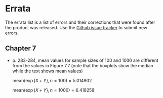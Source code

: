 # Errata

The errata list is a list of errors and their corrections that were found after the product was released. Use the [Github issue tracker](https://github.com/gedeck/mistat-code-solutions/issues/new?assignees=&labels=&template=modern-statistics.md) to submit new errors.

## Chapter 7
- p. 283-284, mean values for sample sizes of 100 and 1000 are different from the values in Figure 7.7 (note that the boxplots show the median while the text shows mean values)

  $\text{mean}(\exp\{X+Y\}, n=100) = 5.014902$
  
  $\text{mean}(\exp\{X+Y\}, n=1000) = 6.418258$
